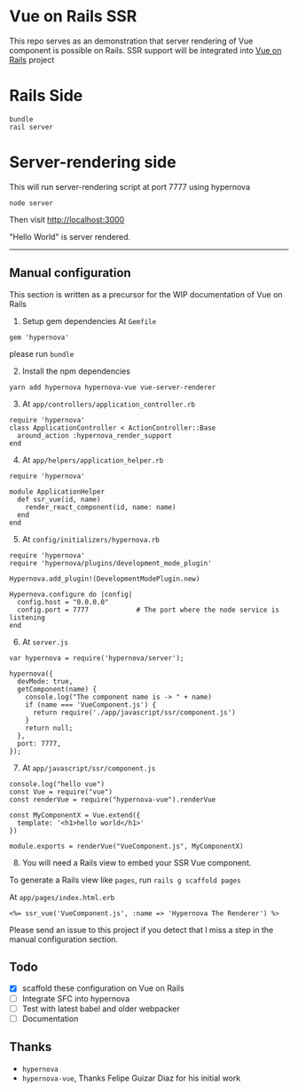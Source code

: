 # Vue on Rails SSR
This repo serves as an demonstration that server rendering of Vue component is possible on Rails. SSR support will be integrated into [Vue on Rails](https://github.com/vueonrails/vueonrails) project

# Rails Side
```
bundle
rail server
```
# Server-rendering side
This will run server-rendering script at port 7777 using hypernova
```
node server
```

Then visit [http://localhost:3000](http://localhost:3000)

"Hello World" is server rendered. 

---

## Manual configuration
This section is written as a precursor for the WIP documentation of Vue on Rails 

1. Setup gem dependencies
At `Gemfile`
```
gem 'hypernova'
```
please run `bundle` 

2. Install the npm dependencies
```
yarn add hypernova hypernova-vue vue-server-renderer
```

3. At `app/controllers/application_controller.rb`
```
require 'hypernova'
class ApplicationController < ActionController::Base
  around_action :hypernova_render_support
end
```

4. At `app/helpers/application_helper.rb`
```
require 'hypernova'

module ApplicationHelper
  def ssr_vue(id, name)
    render_react_component(id, name: name)
  end
end
```

5. At `config/initializers/hypernova.rb`
```
require 'hypernova'
require 'hypernova/plugins/development_mode_plugin'

Hypernova.add_plugin!(DevelopmentModePlugin.new)

Hypernova.configure do |config|
  config.host = "0.0.0.0"
  config.port = 7777            # The port where the node service is listening
end
```

6. At `server.js`
```
var hypernova = require('hypernova/server');

hypernova({
  devMode: true,
  getComponent(name) {
    console.log("The component name is -> " + name)
    if (name === 'VueComponent.js') {
      return require('./app/javascript/ssr/component.js')
    }
    return null;
  },
  port: 7777,
});
```

7. At `app/javascript/ssr/component.js`

```
console.log("hello vue")
const Vue = require("vue")
const renderVue = require("hypernova-vue").renderVue

const MyComponentX = Vue.extend({
  template: '<h1>hello world</h1>'
})

module.exports = renderVue("VueComponent.js", MyComponentX)
```

8. You will need a Rails view to embed your SSR Vue component.

To generate a Rails view like `pages`, run `rails g scaffold pages`

At `app/pages/index.html.erb`
```
<%= ssr_vue('VueComponent.js', :name => 'Hypernova The Renderer') %>
```


Please send an issue to this project if you detect that I miss a step in the manual configuration section.


## Todo
- [x] scaffold these configuration on Vue on Rails
- [ ] Integrate SFC into hypernova
- [ ] Test with latest babel and older webpacker
- [ ] Documentation

## Thanks
- `hypernova`
- `hypernova-vue`, Thanks Felipe Guizar Diaz for his initial work


